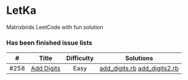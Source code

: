 # LetKa
Matrixbirds LeetCode with fun solution

### Has been finished issue lists


| #   | Title   | Difficulty  | Solutions |
|:---:|:-------:|:------------:| :-------: |  
|#258 |[Add Digits](https://leetcode.com/problems/add-digits/)| Easy | [add_digits.rb](https://github.com/Matrixbirds/LetKa/blob/master/add_digits_%23258/add_digits.rb) [add_digits2.rb](https://github.com/Matrixbirds/LetKa/blob/master/add_digits_%23258/add_digits2.rb) |
